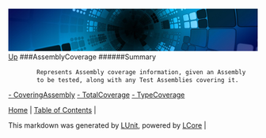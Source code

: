 ![](../Content/LCore-banner-small.png "")
[Up](../LUnit.md)
###AssemblyCoverage
######Summary

            Represents Assembly coverage information, given an Assembly 
            to be tested, along with any Test Assemblies covering it.
            
[ - CoveringAssembly](AssemblyCoverage_CoveringAssembly.md)
[ - TotalCoverage](AssemblyCoverage_TotalCoverage.md)
[ - TypeCoverage](AssemblyCoverage_TypeCoverage.md)

[Home](../../README.md) | [Table of Contents](../../TableOfContents.md) | 


This markdown was generated by [LUnit](https://github.com/CodeSingularity/LUnit), powered by [LCore](https://github.com/CodeSingularity/LCore) | 

